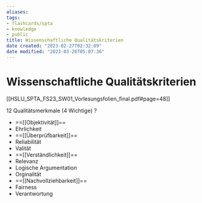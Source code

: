```yaml
---
aliases: 
tags: 
- flashcards/spta
- knowledge
- public
title: Wissenschaftliche Qualitätskriterien
date created: "2023-02-27T02:32:09"
date modified: "2023-03-26T05:07:36"
---
```


# Wissenschaftliche Qualitätskriterien

[[HSLU_SPTA_FS23_SW01_Vorlesungsfolien_final.pdf#page=48]]

12 Qualitätsmerkmale (4 Wichtige)
?
- ==[[Objektivität]]==
- Ehrlichkeit
- ==[[Überprüfbarkeit]]==
- Reliabilität
- Valität
- ==[[Verständlichkeit]]==
- Relevanz
- Logische Argumentation
- Orginalität
- ==[[Nachvollziehbarkeit]]==
- Fairness
- Verantwortung
<!--SR:!2023-03-29,2,230-->
